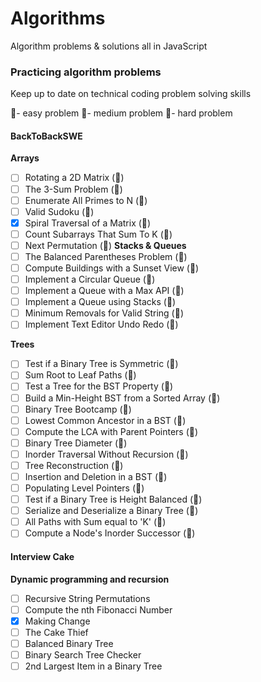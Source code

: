 # Algorithms

Algorithm problems &amp; solutions all in JavaScript

### Practicing algorithm problems

Keep up to date on technical coding problem solving skills

🍏- easy problem
🍊- medium problem
🍎- hard problem

#### BackToBackSWE

**Arrays**

- [ ] Rotating a 2D Matrix (🍏)
- [ ] The 3-Sum Problem (🍏)
- [ ] Enumerate All Primes to N (🍏)
- [ ] Valid Sudoku (🍏)
- [x] Spiral Traversal of a Matrix (🍊)
- [ ] Count Subarrays That Sum To K (🍊)
- [ ] Next Permutation (🍎)
      **Stacks & Queues**
- [ ] The Balanced Parentheses Problem (🍏)
- [ ] Compute Buildings with a Sunset View (🍏)
- [ ] Implement a Circular Queue (🍊)
- [ ] Implement a Queue with a Max API (🍊)
- [ ] Implement a Queue using Stacks (🍊)
- [ ] Minimum Removals for Valid String (🍊)
- [ ] Implement Text Editor Undo Redo (🍎)

**Trees**

- [ ] Test if a Binary Tree is Symmetric (🍏)
- [ ] Sum Root to Leaf Paths (🍏)
- [ ] Test a Tree for the BST Property (🍏)
- [ ] Build a Min-Height BST from a Sorted Array (🍏)
- [ ] Binary Tree Bootcamp (🍏)
- [ ] Lowest Common Ancestor in a BST (🍏)
- [ ] Compute the LCA with Parent Pointers (🍏)
- [ ] Binary Tree Diameter (🍊)
- [ ] Inorder Traversal Without Recursion (🍊)
- [ ] Tree Reconstruction (🍊)
- [ ] Insertion and Deletion in a BST (🍊)
- [ ] Populating Level Pointers (🍊)
- [ ] Test if a Binary Tree is Height Balanced (🍊)
- [ ] Serialize and Deserialize a Binary Tree (🍊)
- [ ] All Paths with Sum equal to 'K' (🍊)
- [ ] Compute a Node's Inorder Successor (🍎)

#### Interview Cake

**Dynamic programming and recursion**

- [ ] Recursive String Permutations
- [ ] Compute the nth Fibonacci Number
- [x] Making Change
- [ ] The Cake Thief
- [ ] Balanced Binary Tree
- [ ] Binary Search Tree Checker
- [ ] 2nd Largest Item in a Binary Tree
